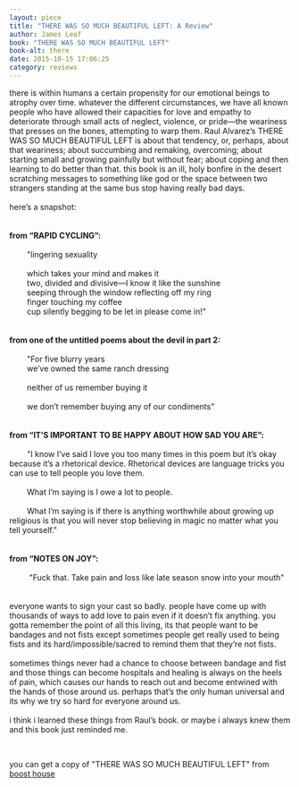 ```yaml
---
layout: piece
title: "THERE WAS SO MUCH BEAUTIFUL LEFT: A Review"
author: James Leaf
book: "THERE WAS SO MUCH BEAUTIFUL LEFT"
book-alt: there
date: 2015-10-15 17:06:25
category: reviews
---
```

<p>there is within humans a certain propensity for our emotional beings to atrophy over time. whatever the different circumstances, we have all known people who have allowed their capacities for love and empathy to deteriorate through small acts of neglect, violence, or pride&mdash;the weariness that presses on the bones, attempting to warp them. Raul Alvarez&rsquo;s THERE WAS SO MUCH BEAUTIFUL LEFT is about that tendency, or, perhaps, about that weariness; about succumbing and remaking, overcoming; about starting small and growing painfully but without fear; about coping and then learning to do better than that. this book is an ill, holy bonfire in the desert scratching messages to something like god or the space between two strangers standing at the same bus stop having really bad days.<br />
<br />
here&rsquo;s a snapshot:<br />
<br />
<br />
<b>from &ldquo;RAPID CYCLING&rdquo;:</b><br />
<br />
&nbsp;&nbsp;&nbsp;&nbsp;&nbsp;&nbsp;&nbsp;&nbsp;&quot;lingering sexuality<br />
<br />
&nbsp;&nbsp;&nbsp;&nbsp;&nbsp;&nbsp;&nbsp;&nbsp;which takes your mind and makes it<br />
&nbsp;&nbsp;&nbsp;&nbsp;&nbsp;&nbsp;&nbsp;&nbsp;two, divided and divisive&mdash;I know it like the sunshine<br />
&nbsp;&nbsp;&nbsp;&nbsp;&nbsp;&nbsp;&nbsp;&nbsp;seeping through the window reflecting off my ring<br />
&nbsp;&nbsp;&nbsp;&nbsp;&nbsp;&nbsp;&nbsp;&nbsp;finger touching my coffee<br />
&nbsp;&nbsp;&nbsp;&nbsp;&nbsp;&nbsp;&nbsp;&nbsp;cup silently begging to be let in please come in!&rdquo;<br />
<br />
<br />
<b>from one of the untitled poems about the devil in part 2:</b><br />
<br />
&nbsp;&nbsp;&nbsp;&nbsp;&nbsp;&nbsp;&nbsp;&nbsp;&quot;For five blurry years<br />
&nbsp;&nbsp;&nbsp;&nbsp;&nbsp;&nbsp;&nbsp;&nbsp;we&rsquo;ve owned the same ranch dressing<br />
<br />
&nbsp;&nbsp;&nbsp;&nbsp;&nbsp;&nbsp;&nbsp;&nbsp;neither of us remember buying it<br />
<br />
&nbsp;&nbsp;&nbsp;&nbsp;&nbsp;&nbsp;&nbsp;&nbsp;we don&rsquo;t remember buying any of our condiments&quot;<br />
<br />
<br />
<b>from &ldquo;IT&rsquo;S IMPORTANT TO BE HAPPY ABOUT HOW SAD YOU ARE&rdquo;:</b><br />
<br />
&nbsp;&nbsp;&nbsp;&nbsp;&nbsp;&nbsp;&nbsp;&nbsp;&quot;I know I&rsquo;ve said I love you too many times in this poem but it&rsquo;s okay because it&rsquo;s a rhetorical device. Rhetorical devices are language tricks you can use to tell people you love them.<br />
<br />
&nbsp;&nbsp;&nbsp;&nbsp;&nbsp;&nbsp;&nbsp;&nbsp;What I&rsquo;m saying is I owe a lot to people.<br />
<br />
&nbsp;&nbsp;&nbsp;&nbsp;&nbsp;&nbsp;&nbsp;&nbsp;What I&rsquo;m saying is if there is anything worthwhile about growing up religious is that you will never stop believing in magic no matter what you tell yourself.&quot;<br />
<br />
<br />
<b>from &ldquo;NOTES ON JOY&rdquo;:</b><br />
<br />
&nbsp;&nbsp;&nbsp;&nbsp;&nbsp;&nbsp;&nbsp;&nbsp; &quot;Fuck that. Take pain and loss like late season snow into your mouth&quot;<br />
<br />
<br />
everyone wants to sign your cast so badly. people have come up with thousands of ways to add love to pain even if it doesn&rsquo;t fix anything. you gotta remember the point of all this living, its that people want to be bandages and not fists except sometimes people get really used to being fists and its hard/impossible/sacred to remind them that they&rsquo;re not fists.<br />
<br />
sometimes things never had a chance to choose between bandage and fist and those things can become hospitals and healing is always on the heels of pain, which causes our hands to reach out and become entwined with the hands of those around us. perhaps that&rsquo;s the only human universal and its why we try so hard for everyone around us.<br />
<br />
i think i learned these things from Raul&rsquo;s book. or maybe i always knew them and this book just reminded me.</p>
&nbsp;

<p>you can get a copy of &quot;THERE WAS SO MUCH BEAUTIFUL LEFT&quot; from <a href="http://www.boost-house.com/store/raul-alvarez">boost house</a></p>